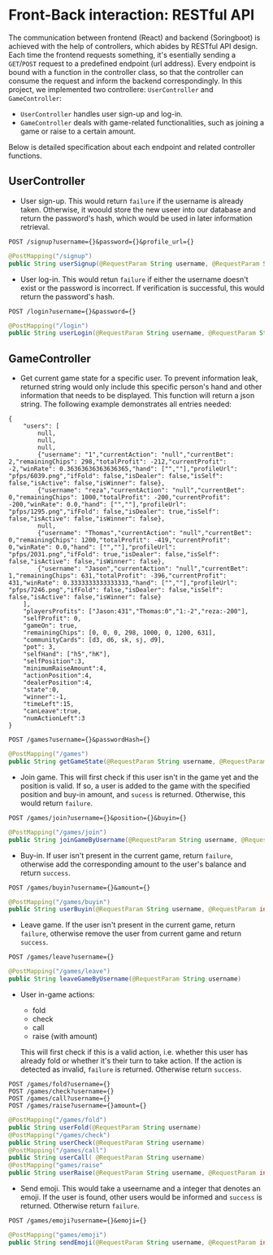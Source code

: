 # Front-Back interaction: RESTful API
The communication between frontend (React) and backend (Soringboot) is achieved with the help of controllers, which abides by RESTful API design. Each time the frontend requests something, it's esentially sending a `GET`/`POST` request to a predefined endpoint (url address). Every endpoint is bound with a function in the controller class, so that the controller can consume the request and inform the backend correspondingly. 
In this project, we implemented two controllere: `UserController` and `GameController`:
- `UserController` handles user sign-up and log-in.
- `GameController` deals with game-related functionalities, such as joining a game or raise to a certain amount.
  
Below is detailed specification about each endpoint and related controller functions. 
## UserController
- User sign-up. 
  This would return `failure` if the username is already taken. Otherwise, it woould store the new useer into our database and return the password's hash, which would be used in later information retrieval.
```
POST /signup?username={}&password={}&profile_url={}
```
```java
@PostMapping("/signup")
public String userSignup(@RequestParam String username, @RequestParam String password, @RequestParam String profile_url)
```

- User log-in. 
  This would retun `failure` if either the username doesn't exist or the password is incorrect. If verification is successful, this would return the password's hash.

```
POST /login?username={}&password={}
```
```java
@PostMapping("/login")
public String userLogin(@RequestParam String username, @RequestParam String password)
```

## GameController

- Get current game state for a specific user. To prevent information leak, returned string would only include this specific person's hand and other information that needs to be displayed. This function will return a json string. The following example demonstrates all entries needed: 
```
{
    "users": [
        null,
        null,
        null,
        {"username": "1","currentAction": "null","currentBet": 2,"remainingChips": 298,"totalProfit": -212,"currentProfit": -2,"winRate": 0.36363636363636365,"hand": ["",""],"profileUrl": "pfps/6039.png","ifFold": false,"isDealer": false,"isSelf": false,"isActive": false,"isWinner": false},
        {"username": "reza","currentAction": "null","currentBet": 0,"remainingChips": 1000,"totalProfit": -200,"currentProfit": -200,"winRate": 0.0,"hand": ["",""],"profileUrl": "pfps/1295.png","ifFold": false,"isDealer": true,"isSelf": false,"isActive": false,"isWinner": false},
        null,
        {"username": "Thomas","currentAction": "null","currentBet": 0,"remainingChips": 1200,"totalProfit": -419,"currentProfit": 0,"winRate": 0.0,"hand": ["",""],"profileUrl": "pfps/2031.png","ifFold": true,"isDealer": false,"isSelf": false,"isActive": false,"isWinner": false},
        {"username": "Jason","currentAction": "null","currentBet": 1,"remainingChips": 631,"totalProfit": -396,"currentProfit": 431,"winRate": 0.3333333333333333,"hand": ["",""],"profileUrl": "pfps/7246.png","ifFold": false,"isDealer": false,"isSelf": false,"isActive": false,"isWinner": false}
    ],
    "playersProfits": ["Jason:431","Thomas:0","1:-2","reza:-200"],
    "selfProfit": 0,
    "gameOn": true,
    "remainingChips": [0, 0, 0, 298, 1000, 0, 1200, 631],
    "communityCards": [d3, d6, sk, sj, d9],
    "pot": 3,
    "selfHand": ["h5","hK"],
    "selfPosition":3,
    "minimumRaiseAmount":4,
    "actionPosition":4,
    "dealerPosition":4,
    "state":0,
    "winner":-1,
    "timeLeft":15,
    "canLeave":true,
    "numActionLeft":3
}
```
```
POST /games?username={}&passwordHash={}
```
```java
@PostMapping("/games")
public String getGameState(@RequestParam String username, @RequestParam String passwordHash) 
```

- Join game.
  This will first check if this user isn't in the game yet and the position is valid. If so, a user is added to the game with the specified position and buy-in amount, and `sucess` is returned. Otherwise, this would return `failure`. 

```
POST /games/join?username={}&position={}&buyin={}
```
```java
@PostMapping("/games/join")
public String joinGameByUsername(@RequestParam String username, @RequestParam int position, @RequestParam int buyin) {
```
- Buy-in.
  If user isn't present in the current game, return `failure`, otherwise add the corresponding amount to the user's balance and return `success`.

```
POST /games/buyin?username={}&amount={}
```
```java
@PostMapping("/games/buyin")
public String userBuyin(@RequestParam String username, @RequestParam int amount) 
```

- Leave game. 
  If the user isn't present in the current game, return `failure`, otherwise remove the user from current game and return `success`.

```
POST /games/leave?username={}
```
```java
@PostMapping("/games/leave")
public String leaveGameByUsername(@RequestParam String username)
```

- User in-game actions: 
  - fold
  - check 
  - call 
  - raise (with amount)
  
   This will first check if this is a valid action, i.e. whether this user has already fold or whether it's their turn to take action. If the action is detected as invalid, `failure` is returned. Otherwise return `success`.

```
POST /games/fold?username={}
POST /games/check?username={}
POST /games/call?username={}
POST /games/raise?username={}amount={}
```
```java
@PostMapping("/games/fold")
public String userFold(@RequestParam String username)
@PostMapping("/games/check")
public String userCheck(@RequestParam String username)
@PostMapping("/games/call")
public String userCall( @RequestParam String username)
@PostMapping("games/raise"
public String userRaise(@RequestParam String username, @RequestParam int amount) 
```

- Send emoji.
  This would take a useername and a integer that denotes an emoji. If the user is found, other users would be informed and `success` is returned. Otherwise return `failure`.
 ```
 POST /games/emoji?username={}&emoji={}
 ```
```java
@PostMapping("games/emoji")
public String sendEmoji(@RequestParam String username, @RequestParam int emoji) 
```